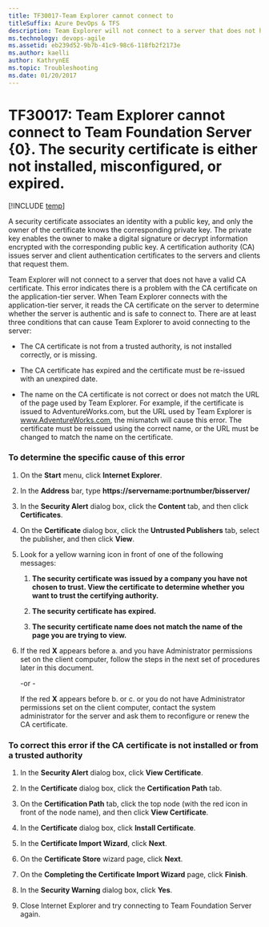 ```yaml
---
title: TF30017-Team Explorer cannot connect to 
titleSuffix: Azure DevOps & TFS
description: Team Explorer will not connect to a server that does not have a valid CA certificate.
ms.technology: devops-agile
ms.assetid: eb239d52-9b7b-41c9-98c6-118fb2f2173e
ms.author: kaelli
author: KathrynEE
ms.topic: Troubleshooting
ms.date: 01/20/2017
---
```



# TF30017: Team Explorer cannot connect to Team Foundation Server {0}. The security certificate is either not installed, misconfigured, or expired.

[!INCLUDE [temp](../../includes/version-vsts-tfs-all-versions.md)]

A security certificate associates an identity with a public key, and only the owner of the certificate knows the corresponding private key. The private key enables the owner to make a digital signature or decrypt information encrypted with the corresponding public key. A certification authority (CA) issues server and client authentication certificates to the servers and clients that request them.  
  
Team Explorer will not connect to a server that does not have a valid CA certificate. This error indicates there is a problem with the CA certificate on the application-tier server. When Team Explorer connects with the application-tier server, it reads the CA certificate on the server to determine whether the server is authentic and is safe to connect to. There are at least three conditions that can cause Team Explorer to avoid connecting to the server:  
  
- The CA certificate is not from a trusted authority, is not installed correctly, or is missing.  
  
- The CA certificate has expired and the certificate must be re-issued with an unexpired date.  
  
- The name on the CA certificate is not correct or does not match the URL of the page used by Team Explorer. For example, if the certificate is issued to AdventureWorks.com, but the URL used by Team Explorer is www.AdventureWorks.com, the mismatch will cause this error. The certificate must be reissued using the correct name, or the URL must be changed to match the name on the certificate.  
  
### To determine the specific cause of this error  
  
1. On the **Start** menu, click **Internet Explorer**.  
  
2. In the **Address** bar, type <strong>https://servername:portnumber/bisserver/</strong>  
  
3. In the **Security Alert** dialog box, click the **Content** tab, and then click **Certificates**.  
  
4. On the **Certificate** dialog box, click the **Untrusted Publishers** tab, select the publisher, and then click **View**.  
  
5. Look for a yellow warning icon in front of one of the following messages:  
  
   1.  **The security certificate was issued by a company you have not chosen to trust. View the certificate to determine whether you want to trust the certifying authority.**  
  
   2.  **The security certificate has expired.**  
  
   3.  **The security certificate name does not match the name of the page you are trying to view.**  
  
6. If the red **X** appears before a. and you have Administrator permissions set on the client computer, follow the steps in the next set of procedures later in this document.  
  
    -or -  
  
    If the red **X** appears before b. or c. or you do not have Administrator permissions set on the client computer, contact the system administrator for the server and ask them to reconfigure or renew the CA certificate.  
  
### To correct this error if the CA certificate is not installed or from a trusted authority  
  
1.  In the **Security Alert** dialog box, click **View Certificate**.  
  
2.  In the **Certificate** dialog box, click the **Certification Path** tab.  
  
3.  On the **Certification Path** tab, click the top node (with the red icon in front of the node name), and then click **View Certificate**.  
  
4.  In the **Certificate** dialog box, click **Install Certificate**.  
  
5.  In the **Certificate Import Wizard**, click **Next**.  
  
6.  On the **Certificate Store** wizard page, click **Next**.  
  
7.  On the **Completing the Certificate Import Wizard** page, click **Finish**.  
  
8.  In the **Security Warning** dialog box, click **Yes**.  
  
9. Close Internet Explorer and try connecting to Team Foundation Server again.